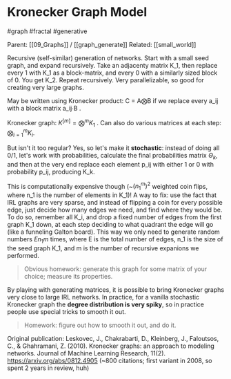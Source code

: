 # Kronecker Graph Model

#graph #fractal #generative

Parent: [[09_Graphs]] / [[graph_generate]]
Related: [[small_world]]

Recursive (self-similar) generation of networks. Start with a small seed graph, and expand recursively. Take an adjacenty matrix K_1, then replace every 1 with K_1 as a block-matrix, and every 0 with a similarly sized block of 0. You get K_2. Repeat recursively. Very parallelizable, so good for creating very large graphs.

May be written using Kronecker product: C = A⨂B if we replace every a_ij with a block matrix a_ij∙B .

Kronecker graph: $\displaystyle K^{[m]} = \bigotimes^m K_1$ . Can also do various matrices at each step: $\displaystyle \bigotimes^m_{i=1} K_i$.

But isn't it too regular? Yes, so let's make it **stochastic**: instead of doing all 0/1, let's work with probabilities, calculate the final probabilities matrix $Θ_k$, and then at the very end replace each element p_ij with either 1 or 0 with probability p_ij, producing K_k. 

This is computationally expensive though (~$(n_1^m)^2$ weighted coin flips, where n_1 is the number of elements in K_1)! A way to fix: use the fact that IRL graphs are very sparse, and instead of flipping a coin for every possible edge, just decide how many edges we need, and find where  they would be. To do so, remember all K_i, and drop a fixed number of edges from the first graph K_1 down, at each step deciding to what quadrant the edge will go (like a funneling Galton board). This way we only need to generate random numbers $En_1 m$ times, where E is the total number of edges, n_1 is the size of the seed graph K_1, and m is the number of recursive expanions we performed.

> Obvious homework: generate this graph for some matrix of your choice; measure its properties.

By playing with generating matrices, it is possible to bring Kronecker graphs very close to large IRL networks. In practice, for a vanilla stochastic Kronecker graph the **degree distribution is very spiky**, so in practice people use special tricks to smooth it out.

> Homework: figure out how to smooth it out, and do it.

Original publication: Leskovec, J., Chakrabarti, D., Kleinberg, J., Faloutsos, C., & Ghahramani, Z. (2010). Kronecker graphs: an approach to modeling networks. Journal of Machine Learning Research, 11(2).
https://arxiv.org/abs/0812.4905
(~800 citations; first variant in 2008, so spent 2 years in review, huh)